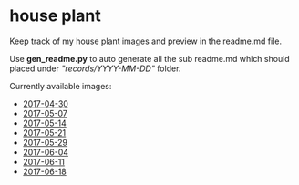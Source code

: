 house plant
===========

Keep track of my house plant images and preview in the readme.md file.

Use __gen_readme.py__ to auto generate all the sub readme.md which should placed under _"records/YYYY-MM-DD"_ folder.

Currently available images:

* [2017-04-30](records/2017-04-30/README.md)
* [2017-05-07](records/2017-05-07/README.md)
* [2017-05-14](records/2017-05-14/README.md)
* [2017-05-21](records/2017-05-21/README.md)
* [2017-05-29](records/2017-05-29/README.md)
* [2017-06-04](records/2017-06-04/README.md)
* [2017-06-11](records/2017-06-11/README.md)
* [2017-06-18](records/2017-06-18/README.md)
